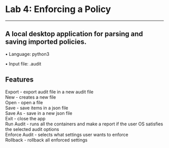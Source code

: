 # Lab 4: Enforcing a Policy
----------------------------------------------------------------------
## A local desktop application for parsing and saving imported policies.

• Language: python3

• Input file: .audit


## Features  

Export - export audit file in a new audit file <br />
New - creates a new file <br />
Open - open a file <br />
Save - save items in a json file <br />
Save As - save in a new json file <br />
Exit - close the app <br />
Run Audit - runs all the containers and make a report if the user OS satisfies the selected audit options <br />
Enforce Audit - selects what settings user wants to enforce <br />
Rollback - rollback all enforced settings <br />
